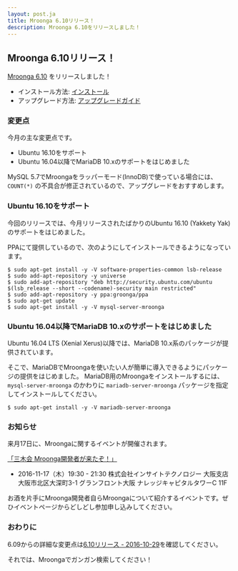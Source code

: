 ```yaml
---
layout: post.ja
title: Mroonga 6.10リリース！
description: Mroonga 6.10をリリースしました！
---
```


## Mroonga 6.10リリース！

[Mroonga 6.10](/ja/docs/news.html#release-6-10) をリリースしました！

  * インストール方法: [インストール](/ja/docs/install.html)
  * アップグレード方法: [アップグレードガイド](/ja/docs/upgrade.html)

### 変更点

今月の主な変更点です。

* Ubuntu 16.10をサポート
* Ubuntu 16.04以降でMariaDB 10.xのサポートをはじめました

MySQL 5.7でMroongaをラッパーモード(InnoDB)で使っている場合には、 `COUNT(*)` の不具合が修正されているので、アップグレードをおすすめします。

### Ubuntu 16.10をサポート

今回のリリースでは、今月リリースされたばかりのUbuntu 16.10 (Yakkety Yak)のサポートをはじめました。

PPAにて提供しているので、次のようにしてインストールできるようになっています。

    $ sudo apt-get install -y -V software-properties-common lsb-release
    $ sudo add-apt-repository -y universe
    $ sudo add-apt-repository "deb http://security.ubuntu.com/ubuntu $(lsb_release --short --codename)-security main restricted"
    $ sudo add-apt-repository -y ppa:groonga/ppa
    $ sudo apt-get update
    $ sudo apt-get install -y -V mysql-server-mroonga

### Ubuntu 16.04以降でMariaDB 10.xのサポートをはじめました

Ubuntu 16.04 LTS (Xenial Xerus)以降では、MariaDB 10.x系のパッケージが提供されています。

そこで、MariaDBでMroongaを使いたい人が簡単に導入できるようにパッケージの提供をはじめました。
MariaDB用のMroongaをインストールするには、 `mysql-server-mroonga` のかわりに `mariadb-server-mroonga` パッケージを指定してインストールしてください。

    $ sudo apt-get install -y -V mariadb-server-mroonga

### お知らせ

来月17日に、Mroongaに関するイベントが開催されます。

[「三木会 Mroonga開発者が来たぞ！」](http://www.insight-tec.com/events-seminars/20161117_3moku.html)

  * 2016-11-17（木）19:30 - 21:30 株式会社インサイトテクノロジー 大阪支店 大阪市北区大深町3-1 グランフロント大阪 ナレッジキャピタルタワーC 11F

お酒を片手にMroonga開発者自らMroongaについて紹介するイベントです。ぜひイベントページからどしどし参加申し込みしてください。

### おわりに

6.09からの詳細な変更点は[6.10リリース - 2016-10-29](/ja/docs/news.html#release-6-10-2016-10-29)を確認してください。

それでは、Mroongaでガンガン検索してください！
